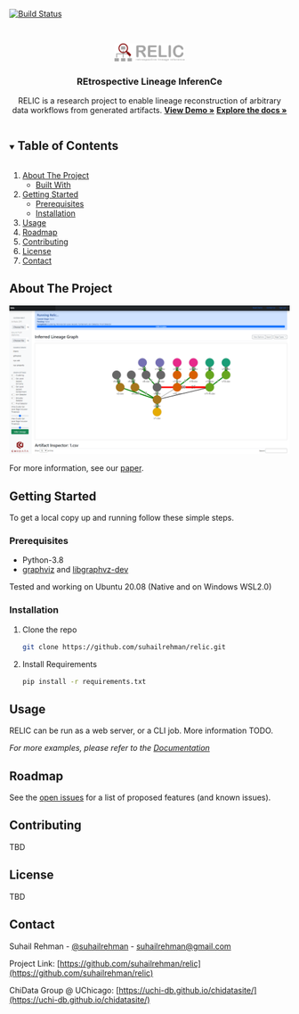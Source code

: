 <!-- PROJECT SHIELDS -->
<!--
*** I'm using markdown "reference style" links for readability.
*** Reference links are enclosed in brackets [ ] instead of parentheses ( ).
*** See the bottom of this document for the declaration of the reference variables
*** for contributors-url, forks-url, etc. This is an optional, concise syntax you may use.
*** https://www.markdownguide.org/basic-syntax/#reference-style-links

[![Contributors][contributors-shield]][contributors-url]
[![Forks][forks-shield]][forks-url]
[![Stargazers][stars-shield]][stars-url]
[![Issues][issues-shield]][issues-url]
[![MIT License][license-shield]][license-url]
[![LinkedIn][linkedin-shield]][linkedin-url]
-->

[![Build Status](https://travis-ci.com/suhailrehman/relic.svg?token=t8U2hzgp1btUxBBFMtEf&branch=master)](https://travis-ci.com/suhailrehman/relic)

<!-- PROJECT LOGO -->
<br />
<p align="center">
  <a href="https://github.com/suhailrehman/relic">
    <img src="docs/relic-logo.png" alt="Logo", width="25%" />
  </a>
</p>

  <h3 align="center"> REtrospective Lineage InferenCe </h3>

  <p align="center">
     RELIC is a research project to enable lineage reconstruction of arbitrary data workflows from generated artifacts.
    <a href="https://suhailrehman.com/demo-mockup"><strong>View Demo »</strong></a>
    <a href="https://github.com/suhailrehman/relic/wiki"><strong>Explore the docs »</strong></a>
  </p>




<!-- TABLE OF CONTENTS -->
<details open="open">
  <summary><h2 style="display: inline-block">Table of Contents</h2></summary>
  <ol>
    <li>
      <a href="#about-the-project">About The Project</a>
      <ul>
        <li><a href="#built-with">Built With</a></li>
      </ul>
    </li>
    <li>
      <a href="#getting-started">Getting Started</a>
      <ul>
        <li><a href="#prerequisites">Prerequisites</a></li>
        <li><a href="#installation">Installation</a></li>
      </ul>
    </li>
    <li><a href="#usage">Usage</a></li>
    <li><a href="#roadmap">Roadmap</a></li>
    <li><a href="#contributing">Contributing</a></li>
    <li><a href="#license">License</a></li>
    <li><a href="#contact">Contact</a></li>

  </ol>
</details>



<!-- ABOUT THE PROJECT -->

## About The Project

[![Product Name Screen Shot][product-screenshot]](https://suhailrehman.com/demo-mockup)

For more information, see our [paper](suhailrehman.com/#publications).



<!-- GETTING STARTED -->

## Getting Started

To get a local copy up and running follow these simple steps.

### Prerequisites

* Python-3.8
* [graphviz](https://graphviz.org/download/) and [libgraphvz-dev](https://packages.ubuntu.com/focal/libgraphviz-dev)

Tested and working on Ubuntu 20.08 (Native and on Windows WSL2.0)

### Installation

1. Clone the repo
   ```sh
   git clone https://github.com/suhailrehman/relic.git
   ```
2. Install Requirements
   ```sh
   pip install -r requirements.txt
   ```

<!-- USAGE EXAMPLES -->

## Usage

RELIC can be run as a web server, or a CLI job. More information TODO.

_For more examples, please refer to the [Documentation](https://github.com/suhailrehman/relic/wiki)_



<!-- ROADMAP -->

## Roadmap

See the [open issues](https://github.com/suhailrehman/relic/issues) for a list of proposed features (and known issues).



<!-- CONTRIBUTING -->

## Contributing

TBD



<!-- LICENSE -->

## License

TBD

<!-- Distributed under the MIT License. See `LICENSE` for more information. -->



<!-- CONTACT -->

## Contact

Suhail Rehman - [@suhailrehman](https://twitter.com/suhailrehman) - suhailrehman@gmail.com

Project Link: [https://github.com/suhailrehman/relic](https://github.com/suhailrehman/relic)

ChiData Group @ UChicago: [https://uchi-db.github.io/chidatasite/](https://uchi-db.github.io/chidatasite/)




<!-- MARKDOWN LINKS & IMAGES -->
<!-- https://www.markdownguide.org/basic-syntax/#reference-style-links -->


[product-screenshot]: docs/screenshot.png